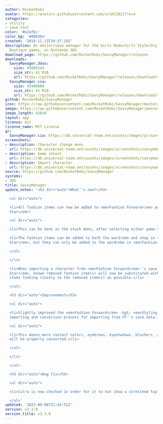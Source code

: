 ```yaml
---
author: RocketRobz
avatar: https://avatars.githubusercontent.com/u/16110127?v=4
categories:
- utility
- save-tool
color: '#e2afbc'
color_bg: '#80636a'
created: '2019-11-13T20:37:19Z'
description: An editor/save manager for the Girls Mode/Girls Style/Style Savvy/Style
  Boutique games, on Nintendo 3DS
download_page: https://github.com/RocketRobz/SavvyManager/releases
downloads:
  SavvyManager.3dsx:
    size: 43086144
    size_str: 41 MiB
    url: https://github.com/RocketRobz/SavvyManager/releases/download/v3.3.0/SavvyManager.3dsx
  SavvyManager.cia:
    size: 43480000
    size_str: 41 MiB
    url: https://github.com/RocketRobz/SavvyManager/releases/download/v3.3.0/SavvyManager.cia
github: RocketRobz/SavvyManager
icon: https://raw.githubusercontent.com/RocketRobz/SavvyManager/master/app/icon.png
image: https://raw.githubusercontent.com/RocketRobz/SavvyManager/master/app/banner.png
image_length: 42810
layout: app
license: mit
license_name: MIT License
qr:
  SavvyManager.cia: https://db.universal-team.net/assets/images/qr/savvymanager-cia.png
screenshots:
- description: Character change menu
  url: https://db.universal-team.net/assets/images/screenshots/savvymanager/character-change-menu.png
- description: Game select
  url: https://db.universal-team.net/assets/images/screenshots/savvymanager/game-select.png
- description: Import character
  url: https://db.universal-team.net/assets/images/screenshots/savvymanager/import-character.png
source: https://github.com/RocketRobz/SavvyManager
systems:
- 3DS
title: SavvyManager
update_notes: '<h3 dir="auto">What''s new?</h3>

  <ul dir="auto">

  <li>All fashion items can now be added to <em>Fashion Forward</em> &amp; <em>Styling
  Star</em>!

  <ul dir="auto">

  <li>This can be done in the stock menu, after selecting either game.</li>

  <li>The fashion items can be added to both the wardrobe and shop in <em>Styling
  Star</em>, but they can only be added to the wardrobe in <em>Fashion Forward</em>.</li>

  </ul>

  </li>

  <li>When importing a character from <em>Fashion Forward</em>''s save data into <em>Styling
  Star</em>, known removed fashion item(s) will now be substituted with other fashion
  items looking closely to the removed item(s) as possible.</li>

  </ul>

  <h3 dir="auto">Improvement</h3>

  <ul dir="auto">

  <li>Slightly improved the <em>Fashion Forward</em> -&gt; <em>Styling Star</em> character
  importing and conversion process for importing from FF''s save data.

  <ul dir="auto">

  <li>This means more contact colors, eyebrows, eyeshadows, blushers, and hairstyles
  will be properly converted.</li>

  </ul>

  </li>

  </ul>

  <h3 dir="auto">Bug fix</h3>

  <ul dir="auto">

  <li>Citra is now checked in order for it to not show a stretched top screen.</li>

  </ul>'
updated: '2022-09-08T21:43:51Z'
version: v3.3.0
version_title: v3.3.0
---
```

